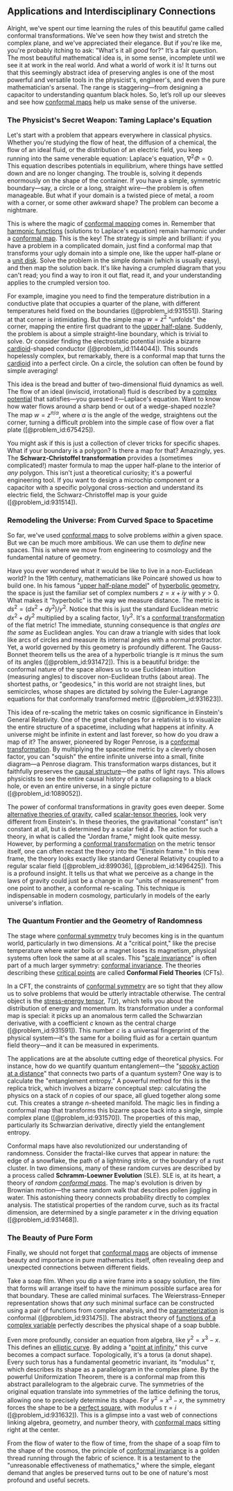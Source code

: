 ## Applications and Interdisciplinary Connections

Alright, we've spent our time learning the rules of this beautiful game called conformal transformations. We've seen how they twist and stretch the complex plane, and we've appreciated their elegance. But if you're like me, you're probably itching to ask: "What's it all *good* for?" It’s a fair question. The most beautiful mathematical idea is, in some sense, incomplete until we see it at work in the real world. And what a world of work it is! It turns out that this seemingly abstract idea of preserving angles is one of the most powerful and versatile tools in the physicist's, engineer's, and even the pure mathematician's arsenal. The range is staggering—from designing a capacitor to understanding quantum black holes. So, let’s roll up our sleeves and see how [conformal maps](@article_id:271178) help us make sense of the universe.

### The Physicist's Secret Weapon: Taming Laplace's Equation

Let's start with a problem that appears everywhere in classical physics. Whether you're studying the flow of heat, the diffusion of a chemical, the flow of an ideal fluid, or the distribution of an electric field, you keep running into the same venerable equation: Laplace's equation, $\nabla^2 \Phi = 0$. This equation describes potentials in equilibrium, where things have settled down and are no longer changing. The trouble is, solving it depends enormously on the shape of the container. If you have a simple, symmetric boundary—say, a circle or a long, straight wire—the problem is often manageable. But what if your domain is a twisted piece of metal, a room with a corner, or some other awkward shape? The problem can become a nightmare.

This is where the magic of [conformal mapping](@article_id:143533) comes in. Remember that [harmonic functions](@article_id:139166) (solutions to Laplace's equation) remain harmonic under a [conformal map](@article_id:159224). This is the key! The strategy is simple and brilliant: if you have a problem in a complicated domain, just find a conformal map that transforms your ugly domain into a simple one, like the upper half-plane or a [unit disk](@article_id:171830). Solve the problem in the simple domain (which is usually easy), and then map the solution back. It's like having a crumpled diagram that you can't read; you find a way to iron it out flat, read it, and your understanding applies to the crumpled version too.

For example, imagine you need to find the temperature distribution in a conductive plate that occupies a quarter of the plane, with different temperatures held fixed on the boundaries ([@problem_id:931551]). Staring at that corner is intimidating. But the simple map $w = z^2$ "unfolds" the corner, mapping the entire first quadrant to the [upper half-plane](@article_id:198625). Suddenly, the problem is about a simple straight-line boundary, which is trivial to solve. Or consider finding the electrostatic potential inside a bizarre [cardioid](@article_id:162106)-shaped conductor ([@problem_id:1144044]). This sounds hopelessly complex, but remarkably, there is a conformal map that turns the [cardioid](@article_id:162106) into a perfect circle. On a circle, the solution can often be found by simple averaging!

This idea is the bread and butter of two-dimensional fluid dynamics as well. The flow of an ideal (inviscid, irrotational) fluid is described by a [complex potential](@article_id:161609) that satisfies—you guessed it—Laplace's equation. Want to know how water flows around a sharp bend or out of a wedge-shaped nozzle? The map $w = z^{\pi/\alpha}$, where $\alpha$ is the angle of the wedge, straightens out the corner, turning a difficult problem into the simple case of flow over a flat plate ([@problem_id:675425]).

You might ask if this is just a collection of clever tricks for specific shapes. What if your boundary is a polygon? Is there a map for that? Amazingly, yes. The **Schwarz-Christoffel transformation** provides a (sometimes complicated!) master formula to map the upper half-plane to the interior of *any* polygon. This isn't just a theoretical curiosity; it's a powerful engineering tool. If you want to design a microchip component or a capacitor with a specific polygonal cross-section and understand its electric field, the Schwarz-Christoffel map is your guide ([@problem_id:931514]).

### Remodeling the Universe: From Curved Space to Spacetime

So far, we've used [conformal maps](@article_id:271178) to solve problems *within* a given space. But we can be much more ambitious. We can use them to *define* new spaces. This is where we move from engineering to cosmology and the fundamental nature of geometry.

Have you ever wondered what it would be like to live in a non-Euclidean world? In the 19th century, mathematicians like Poincaré showed us how to build one. In his famous "[upper half-plane model](@article_id:163971)" of [hyperbolic geometry](@article_id:157960), the space is just the familiar set of complex numbers $z=x+iy$ with $y>0$. What makes it "hyperbolic" is the way we measure distance. The metric is $ds^2 = (dx^2+dy^2)/y^2$. Notice that this is just the standard Euclidean metric $dx^2+dy^2$ multiplied by a scaling factor, $1/y^2$. It's a [conformal transformation](@article_id:192788) of the flat metric! The immediate, stunning consequence is that *angles are the same* as Euclidean angles. You can draw a triangle with sides that look like arcs of circles and measure its internal angles with a normal protractor. Yet, a world governed by this geometry is profoundly different. The Gauss-Bonnet theorem tells us the area of a hyperbolic triangle is $\pi$ minus the sum of its angles ([@problem_id:931472]). This is a beautiful bridge: the conformal nature of the space allows us to use Euclidean intuition (measuring angles) to discover non-Euclidean truths (about area). The shortest paths, or "geodesics," in this world are not straight lines, but semicircles, whose shapes are dictated by solving the Euler-Lagrange equations for that conformally transformed metric ([@problem_id:931623]).

This idea of re-scaling the metric takes on cosmic significance in Einstein's General Relativity. One of the great challenges for a relativist is to visualize the entire structure of a spacetime, including what happens at infinity. A universe might be infinite in extent and last forever, so how do you draw a map of it? The answer, pioneered by Roger Penrose, is a [conformal transformation](@article_id:192788). By multiplying the spacetime metric by a cleverly chosen factor, you can "squish" the entire infinite universe into a small, finite diagram—a Penrose diagram. This transformation warps distances, but it faithfully preserves the [causal structure](@article_id:159420)—the paths of light rays. This allows physicists to see the entire causal history of a star collapsing to a black hole, or even an entire universe, in a single picture ([@problem_id:1089052]).

The power of conformal transformations in gravity goes even deeper. Some [alternative theories of gravity](@article_id:158174), called [scalar-tensor theories](@article_id:200096), look very different from Einstein's. In these theories, the gravitational "constant" isn't constant at all, but is determined by a scalar field $\phi$. The action for such a theory, in what is called the "Jordan frame," might look quite messy. However, by performing a [conformal transformation](@article_id:192788) on the metric tensor itself, one can often recast the theory into the "Einstein frame." In this new frame, the theory looks exactly like standard General Relativity coupled to a regular scalar field ([@problem_id:899036], [@problem_id:1496425]). This is a profound insight. It tells us that what we perceive as a change in the laws of gravity could just be a change in our "units of measurement" from one point to another, a conformal re-scaling. This technique is indispensable in modern cosmology, particularly in models of the early universe's inflation.

### The Quantum Frontier and the Geometry of Randomness

The stage where [conformal symmetry](@article_id:141872) truly becomes king is in the quantum world, particularly in two dimensions. At a "critical point," like the precise temperature where water boils or a magnet loses its magnetism, physical systems often look the same at all scales. This "[scale invariance](@article_id:142718)" is often part of a much larger symmetry: [conformal invariance](@article_id:191373). The theories describing these [critical points](@article_id:144159) are called **Conformal Field Theories** (CFTs).

In a CFT, the constraints of [conformal symmetry](@article_id:141872) are so tight that they allow us to solve problems that would be utterly intractable otherwise. The central object is the [stress-energy tensor](@article_id:146050), $T(z)$, which tells you about the distribution of energy and momentum. Its transformation under a conformal map is special: it picks up an anomalous term called the Schwarzian derivative, with a coefficient $c$ known as the central charge ([@problem_id:931591]). This number $c$ is a universal fingerprint of the physical system—it's the same for a boiling fluid as for a certain quantum field theory—and it can be measured in experiments.

The applications are at the absolute cutting edge of theoretical physics. For instance, how do we quantify quantum entanglement—the "[spooky action at a distance](@article_id:142992)" that connects two parts of a quantum system? One way is to calculate the "entanglement entropy." A powerful method for this is the replica trick, which involves a bizarre conceptual step: calculating the physics on a stack of $n$ copies of our space, all glued together along some cut. This creates a strange $n$-sheeted manifold. The magic lies in finding a conformal map that transforms this bizarre space back into a single, simple complex plane ([@problem_id:931570]). The properties of this map, particularly its Schwarzian derivative, directly yield the entanglement entropy.

Conformal maps have also revolutionized our understanding of randomness. Consider the fractal-like curves that appear in nature: the edge of a snowflake, the path of a lightning strike, or the boundary of a rust cluster. In two dimensions, many of these random curves are described by a process called **Schramm-Loewner Evolution** (SLE). SLE is, at its heart, a theory of *random [conformal maps](@article_id:271178)*. The map's evolution is driven by Brownian motion—the same random walk that describes pollen jiggling in water. This astonishing theory connects probability directly to complex analysis. The statistical properties of the random curve, such as its fractal dimension, are determined by a single parameter $\kappa$ in the driving equation ([@problem_id:931468]).

### The Beauty of Pure Form

Finally, we should not forget that [conformal maps](@article_id:271178) are objects of immense beauty and importance in pure mathematics itself, often revealing deep and unexpected connections between different fields.

Take a soap film. When you dip a wire frame into a soapy solution, the film that forms will arrange itself to have the minimum possible surface area for that boundary. These are called minimal surfaces. The Weierstrass-Enneper representation shows that *any* such minimal surface can be constructed using a pair of functions from complex analysis, and the [parameterization](@article_id:264669) is conformal ([@problem_id:931475]). The abstract theory of [functions of a complex variable](@article_id:174788) perfectly describes the physical shape of a soap bubble.

Even more profoundly, consider an equation from algebra, like $y^2 = x^3 - x$. This defines an [elliptic curve](@article_id:162766). By adding a "[point at infinity](@article_id:154043)," this curve becomes a compact surface. Topologically, it's a torus (a donut shape). Every such torus has a fundamental geometric invariant, its "modulus" $\tau$, which describes its shape as a parallelogram in the complex plane. By the powerful Uniformization Theorem, there is a conformal map from this abstract parallelogram to the algebraic curve. The symmetries of the original equation translate into symmetries of the lattice defining the torus, allowing one to precisely determine its shape. For $y^2 = x^3 - x$, the symmetry forces the shape to be a [perfect square](@article_id:635128), with modulus $\tau=i$ ([@problem_id:931632]). This is a glimpse into a vast web of connections linking algebra, geometry, and number theory, with [conformal maps](@article_id:271178) sitting right at the center.

From the flow of water to the flow of time, from the shape of a soap film to the shape of the cosmos, the principle of [conformal invariance](@article_id:191373) is a golden thread running through the fabric of science. It is a testament to the "unreasonable effectiveness of mathematics," where the simple, elegant demand that angles be preserved turns out to be one of nature's most profound and useful secrets.